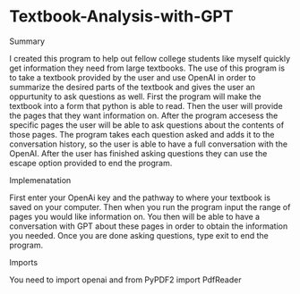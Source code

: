 # Textbook-Analysis-with-GPT
Summary

I created this program to help out fellow college students like myself quickly get information they need from large textbooks. The use of this program is to take a textbook provided by the user and use OpenAI in order to summarize the desired parts of the textbook and gives the user an oppurtunity to ask questions as well. First the program will make the textbook into a form that python is able to read. Then the user will provide the pages that they want information on. After the program accesess the specific pages the user will be able to ask questions about the contents of those pages. The program takes each question asked and adds it to the conversation history, so the user is able to have a full conversation with the OpenAI. After the user has finished asking questions they can use the escape option provided to end the program.


Implemenatation

First enter your OpenAi key and the pathway to where your textbook is saved on your computer. Then when you run the program input the range of pages you would like information on. You then will be able to have a conversation with GPT about these pages in order to obtain the information you needed. Once you are done asking questions, type exit to end the program.


Imports

You need to import openai and from PyPDF2 import PdfReader
